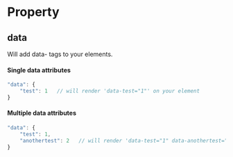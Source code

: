 # Property #
## data ##

Will add data- tags to your elements.

#### Single data attributes ####

```javascript
"data": {
    "test": 1   // will render 'data-test="1"' on your element
}
```

#### Multiple data attributes ####

```javascript
"data": {
    "test": 1,
    "anothertest": 2   // will render 'data-test="1" data-anothertest="2"' on your element
}
```
